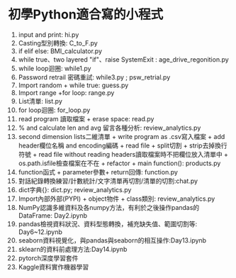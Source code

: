 # 初學Python適合寫的小程式
1. input and print: hi.py
2. Casting型別轉換: C_to_F.py
3. if elif else: BMI_calculator.py
4. while true、two layered "if"、raise SystemExit : age_drive_regonition.py
5. while loop迴圈: while1.py
6. Password retrail 密碼重試: while3.py ; psw_retrial.py
7. Import random + while true: guess.py
8. Import range +for loop: range.py
9. List清單: list.py
10. for loop迴圈: for_loop.py
11. read program 讀取檔案 + erase space: read.py
12. % and calculate len and avg 留言各種分析: review_analytics.py
13. second dimension lists二維清單 + write program as .csv寫入檔案 + 
add header欄位名稱 and encoding編碼 + read file + split切割 + strip去掉換行符號 + read file without reading headers讀取檔案時不把欄位放入清單中 + os.path.isfile檢查檔案在不在 + refactor + main function(): products.py
14. function函式 + parameter參數+ return回傳: function.py
15. 對話紀錄轉換練習/計數統計/文字清單再切割/清單的切割:chat.py
16. dict字典{}: dict.py; review_analytics.py
17. Import內部外部(PYPI) + object物件 + class類別: review_analytics.py
18. NumPy認識多維資料及各numpy方法，有利於之後操作pandas的DataFrame: Day2.ipynb
19. pandas檢視資料狀況、資料型態轉換，補充缺失值、範圍切割等: Day6~12.ipynb
20. seaborn資料視覺化，與pandas與seaborn的相互操作:Day13.ipynb
21. sklearn的資料前處理方法:Day14.ipynb
22. pytorch深度學習套件
23. Kaggle資料實作機器學習
